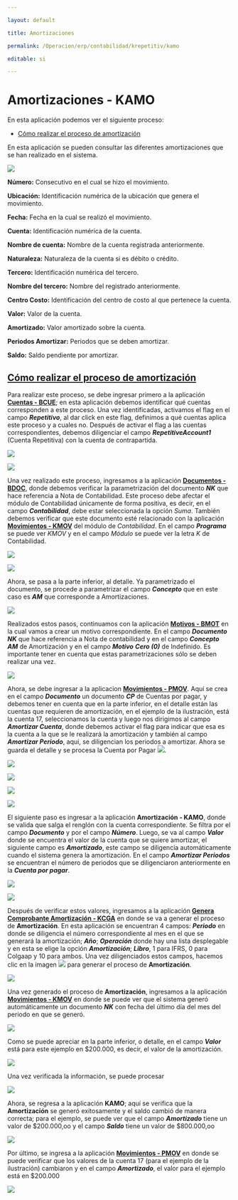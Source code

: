 ```yaml
---

layout: default

title: Amortizaciones

permalink: /Operacion/erp/contabilidad/krepetitiv/kamo

editable: si

---
```




# Amortizaciones - KAMO  

En esta aplicación podemos ver el siguiente proceso:  

* [Cómo realizar el proceso de amortización](http://docs.oasiscom.com/Operacion/erp/contabilidad/krepetitiv/kamo#cómo-realizar-el-proceso-de-amortización) 


En esta aplicación se pueden consultar las diferentes amortizaciones que se han realizado en el sistema.  



![](kamo.png)



**Número:** Consecutivo en el cual se hizo el movimiento.  

**Ubicación:** Identificación numérica de la ubicación que genera el movimiento.  

**Fecha:** Fecha en la cual se realizó el movimiento.  

**Cuenta:** Identificación numérica de la cuenta.  

**Nombre de cuenta:** Nombre de la cuenta registrada anteriormente.  

**Naturaleza:** Naturaleza de la cuenta si es débito o crédito.  

**Tercero:** Identificación numérica del tercero.  

**Nombre del tercero:** Nombre del registrado anteriormente.  

**Centro Costo:** Identificación del centro de costo al que pertenece la cuenta.  

**Valor:** Valor de la cuenta.  

**Amortizado:** Valor amortizado sobre la cuenta.  

**Periodos Amortizar:** Periodos que se deben amortizar.  

**Saldo:** Saldo pendiente por amortizar.  





##  [Cómo realizar el proceso de amortización](http://docs.oasiscom.com/Operacion/erp/contabilidad/krepetitiv/kamo#cómo-realizar-el-proceso-de-amortización)  



Para realizar este proceso, se debe ingresar primero a la aplicación [**Cuentas - BCUE**](http://docs.oasiscom.com/Operacion/common/bcuenta/bcue); en esta aplicación debemos identificar qué cuentas corresponden a este proceso.  Una vez identificadas, activamos el flag en el campo **_Repetitivo_**, al dar click en este flag, definimos a qué cuentas aplica este proceso y a cuales no.  Después de activar el flag a las cuentas correspondientes, debemos diligenciar el campo **_RepetitiveAccount1_** (Cuenta Repetitiva) con la cuenta de contrapartida.  





 ![](KAMO1.png)





![](KAMO2.png)  





Una vez realizado este proceso, ingresamos a la aplicación  [**Documentos - BDOC**](http://docs.oasiscom.com/Operacion/common/bsistema/bdoc), donde debemos verificar la parametrización del documento **_NK_** que hace referencia a Nota de Contabilidad.  Este proceso debe afectar el módulo de Contabilidad únicamente de forma positiva, es decir, en el campo **_Contabilidad_**, debe estar seleccionada la opción _Suma_. También debemos verificar que este documento esté relacionado con la aplicación [**Movimientos - KMOV**](http://docs.oasiscom.com/Operacion/erp/contabilidad/kmovimient/kmov) del módulo de _Contabilidad_.  En el campo **_Programa_** se puede ver _KMOV_ y en el campo _Módulo_ se puede ver la letra _K_ de Contabilidad.  



![](kamo3.png)



![](kamo4.png)  



Ahora, se pasa a la parte inferior, al detalle.  Ya parametrizado el documento, se procede a parametrizar el campo **_Concepto_** que en este caso es **_AM_** que corresponde a Amortizaciones.



![](kamo5.png)



Realizados estos pasos, continuamos con la aplicación [**Motivos - BMOT**](http://docs.oasiscom.com/Operacion/common/bsistema/bmot) en la cual vamos a crear un motivo correspondiente.  En el campo **_Documento_** **_NK_** que hace referencia a Nota de contabilidad y en el campo **_Concepto_** **_AM_** de Amortización y en el campo **_Motivo_** **_Cero (0)_** de Indefinido.  Es importante tener en cuenta que estas parametrizaciones sólo se deben realizar una vez.  



  

![](kamo6.png)  



Ahora, se debe ingresar a la aplicacion [**Movimientos - PMOV**](http://docs.oasiscom.com/Operacion/erp/cuentas/pmovimient/pmov).  Aquí se crea en el campo **_Documento_** un documento **_CP_** de Cuentas por pagar, y debemos tener en cuenta que en la parte inferior, en el detalle están las cuentas que requieren de amortización, en el ejemplo de la ilustración, está la cuenta 17, seleccionamos la cuenta y luego nos dirigimos al campo **_Amortizar Cuenta_**, donde debemos activar el flag para indicar que esa es la cuenta a la que se le realizará la amortización y también al campo **_Amortizar Periodo_**, aquí, se diligencian los periodos a amortizar.  Ahora se guarda el detalle y se procesa la Cuenta por Pagar ![](kamo11.png).    



![](kamo7.png)  



![](kamo8.png)  



![](kamo10.png)  



![](kamo9.png)  





El siguiente paso es ingresar a la aplicación **Amortización - KAMO**, donde se valida que salga el renglón con la cuenta correspondiente.  Se filtra por el campo **_Documento_** y por el campo **_Número_**. Luego, se va al campo **_Valor_** donde se encuentra el valor de la cuenta que se quiere amortizar, el siguiente campo es **_Amortizado_**, este campo se diligencia automáticamente cuando el sistema genera la amortización.  En el campo **_Amortizar Periodos_** se encuentran el número de periodos que se diligenciaron anteriormente en la **_Cuenta por pagar_**.  



![](kamo12.png)  



![](kamo13.png)



Después de verificar estos valores, ingresamos a la aplicación [**Genera Comprobante Amortización - KCGA**](http://docs.oasiscom.com/Operacion/erp/contabilidad/krepetitiv/kcga) en donde se va a generar el proceso de **Amortización**. En esta aplicación se encuentran 4 campos:  **_Periodo_** en donde se diligencia el número correspondiente al mes en el que se generará la amortización; **_Año_**; **_Operación_** donde hay una lista desplegable y en esta se elige la opción **_Amortización_**; **_Libro_**, 1 para IFRS, 0 para Colgaap y 10 para ambos.  Una vez diligenciados estos campos, hacemos clic en la imagen ![](kamo15.png) para generar el proceso de **Amortización**.  



![](kamo14.png)  



Una vez generado el proceso de **Amortización**, ingresamos a la aplicación [**Movimientos - KMOV**](http://docs.oasiscom.com/Operacion/erp/contabilidad/kmovimient/kmov) en donde se puede ver que el sistema generó automáticamente un documento **_NK_** con fecha del último día del mes del periodo en que se generó.  



![](kamo16.png)



Como se puede apreciar en la parte inferior, o detalle, en el campo **_Valor_** está para este ejemplo en $200.000, es decir, el valor de la amortización.  



![](kamo17.png)  



Una vez verificada la información, se puede procesar  



![](kamo18.png)  



Ahora, se regresa a la aplicación **KAMO**; aquí se verifica que la **Amortización** se generó exitosamente y el saldo cambió de manera correcta; para el ejemplo, se puede ver que el campo **_Amortizado_** tiene un valor de $200.000,oo y el campo **_Saldo_** tiene un valor de $800.000,oo  



![](kamo19.png)  



Por último, se ingresa a la aplicación [**Movimientos - PMOV**](http://docs.oasiscom.com/Operacion/erp/cuentas/pmovimient/pmov) en donde se puede verificar que los valores de la cuenta 17 (para el ejemplo de la ilustración) cambiaron y en el campo **_Amortizado_**, el valor para el ejemplo está en $200.000 





![](kamo20.png)













